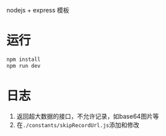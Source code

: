 nodejs + express 模板

# 运行

```js
npm install
npm run dev
```

# 日志

1. 返回超大数据的接口，不允许记录，如base64图片等
2. 在`./constants/skipRecordUrl.js`添加和修改
